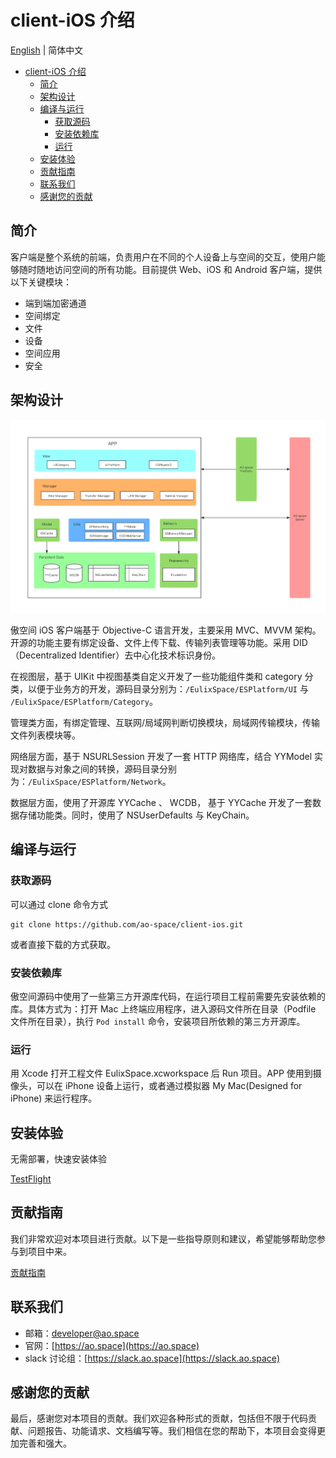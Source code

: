 # client-iOS 介绍  

[English](README.md) | 简体中文

- [client-iOS 介绍](#client-ios-介绍)
  - [简介](#简介)
  - [架构设计](#架构设计)
  - [编译与运行](#编译与运行)
    - [获取源码](#获取源码)
    - [安装依赖库](#安装依赖库)
    - [运行](#运行)
  - [安装体验](#安装体验)
  - [贡献指南](#贡献指南)
  - [联系我们](#联系我们)
  - [感谢您的贡献](#感谢您的贡献)
  
## 简介  

客户端是整个系统的前端，负责用户在不同的个人设备上与空间的交互，使用户能够随时随地访问空间的所有功能。目前提供 Web、iOS 和 Android 客户端，提供以下关键模块：

- 端到端加密通道
- 空间绑定
- 文件
- 设备
- 空间应用
- 安全

## 架构设计  

![架构图](./docs/architecture.png)  

傲空间 iOS 客户端基于 Objective-C 语言开发，主要采用 MVC、MVVM 架构。开源的功能主要有绑定设备、文件上传下载、传输列表管理等功能。采用 DID（Decentralized Identifier）去中心化技术标识身份。

在视图层，基于 UIKit 中视图基类自定义开发了一些功能组件类和 category 分类，以便于业务方的开发，源码目录分别为：`/EulixSpace/ESPlatform/UI` 与 `/EulixSpace/ESPlatform/Category`。  

管理类方面，有绑定管理、互联网/局域网判断切换模块，局域网传输模块，传输文件列表模块等。  

网络层方面，基于 NSURLSession 开发了一套 HTTP 网络库，结合 YYModel 实现对数据与对象之间的转换，源码目录分别为：`/EulixSpace/ESPlatform/Network`。  

数据层方面，使用了开源库 YYCache 、 WCDB， 基于 YYCache 开发了一套数据存储功能类。同时，使用了 NSUserDefaults 与 KeyChain。  

## 编译与运行

### 获取源码

可以通过 clone 命令方式

 ```
 git clone https://github.com/ao-space/client-ios.git
 ```

 或者直接下载的方式获取。  

### 安装依赖库  

傲空间源码中使用了一些第三方开源库代码，在运行项目工程前需要先安装依赖的库。具体方式为：打开 Mac 上终端应用程序，进入源码文件所在目录（Podfile 文件所在目录），执行 `Pod install` 命令，安装项目所依赖的第三方开源库。  

### 运行  

用 Xcode 打开工程文件 EulixSpace.xcworkspace 后 Run 项目。APP 使用到摄像头，可以在 iPhone 设备上运行，或者通过模拟器 My Mac(Designed for iPhone) 来运行程序。

## 安装体验

无需部署，快速安装体验

[TestFlight](https://testflight.apple.com/join/fsL70XY5)

## 贡献指南

我们非常欢迎对本项目进行贡献。以下是一些指导原则和建议，希望能够帮助您参与到项目中来。

[贡献指南](https://github.com/ao-space/ao.space/blob/dev/docs/cn/contribution-guidelines.md)

## 联系我们
- 邮箱：<developer@ao.space>
- 官网：[https://ao.space](https://ao.space)
- slack 讨论组：[https://slack.ao.space](https://slack.ao.space)

## 感谢您的贡献

最后，感谢您对本项目的贡献。我们欢迎各种形式的贡献，包括但不限于代码贡献、问题报告、功能请求、文档编写等。我们相信在您的帮助下，本项目会变得更加完善和强大。
